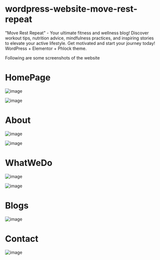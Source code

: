 # wordpress-website-move-rest-repeat
"Move Rest Repeat" - Your ultimate fitness and wellness blog! Discover workout tips, nutrition advice, mindfulness practices, and inspiring stories to elevate your active lifestyle. Get motivated and start your journey today! WordPress + Elementor + Phlock theme. 

Following are some screenshots of the website

# HomePage

![image](https://github.com/vedantwarke/wordpress-website-move-rest-repeat/assets/134506624/a80cf3cc-3697-4c55-82c7-625419766e3f)

![image](https://github.com/vedantwarke/wordpress-website-move-rest-repeat/assets/134506624/2482fee1-9167-49d7-8198-65f75fbb22d0)

# About

![image](https://github.com/vedantwarke/wordpress-website-move-rest-repeat/assets/134506624/40e413d3-bda4-4e7c-b818-dee5d574bf39)

![image](https://github.com/vedantwarke/wordpress-website-move-rest-repeat/assets/134506624/ec7461f1-5b2b-4ad1-aa1c-193db74f5f30)

# WhatWeDo

![image](https://github.com/vedantwarke/wordpress-website-move-rest-repeat/assets/134506624/8f98008b-f746-4956-b4bd-5ace5ca97a70)

![image](https://github.com/vedantwarke/wordpress-website-move-rest-repeat/assets/134506624/90abcb40-a25b-485e-9f52-58dd45437d40)

# Blogs

![image](https://github.com/vedantwarke/wordpress-website-move-rest-repeat/assets/134506624/9086cb69-df05-4504-b8b3-3d2bace7ad21)

# Contact

![image](https://github.com/vedantwarke/wordpress-website-move-rest-repeat/assets/134506624/b1baec71-eb04-4911-a97e-eb885bb56a88)

